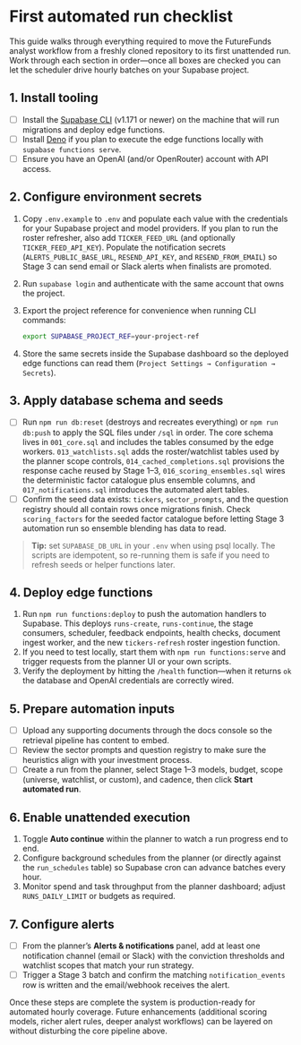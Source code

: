 # First automated run checklist

This guide walks through everything required to move the FutureFunds analyst
workflow from a freshly cloned repository to its first unattended run. Work
through each section in order—once all boxes are checked you can let the
scheduler drive hourly batches on your Supabase project.

## 1. Install tooling

- [ ] Install the [Supabase CLI](https://supabase.com/docs/reference/cli/overview)
      (v1.171 or newer) on the machine that will run migrations and deploy edge
      functions.
- [ ] Install [Deno](https://deno.land/#installation) if you plan to execute the
      edge functions locally with `supabase functions serve`.
- [ ] Ensure you have an OpenAI (and/or OpenRouter) account with API access.

## 2. Configure environment secrets

1. Copy `.env.example` to `.env` and populate each value with the credentials for
   your Supabase project and model providers. If you plan to run the roster
   refresher, also add `TICKER_FEED_URL` (and optionally `TICKER_FEED_API_KEY`).
   Populate the notification secrets (`ALERTS_PUBLIC_BASE_URL`, `RESEND_API_KEY`,
   and `RESEND_FROM_EMAIL`) so Stage 3 can send email or Slack alerts when
   finalists are promoted.
2. Run `supabase login` and authenticate with the same account that owns the
   project.
3. Export the project reference for convenience when running CLI commands:

   ```bash
   export SUPABASE_PROJECT_REF=your-project-ref
   ```

4. Store the same secrets inside the Supabase dashboard so the deployed edge
   functions can read them (`Project Settings → Configuration → Secrets`).

## 3. Apply database schema and seeds

- [ ] Run `npm run db:reset` (destroys and recreates everything) or
      `npm run db:push` to apply the SQL files under `/sql` in order. The core
      schema lives in `001_core.sql` and includes the tables consumed by the
      edge workers. `013_watchlists.sql` adds the roster/watchlist tables used by
      the planner scope controls, `014_cached_completions.sql` provisions the
      response cache reused by Stage 1–3, `016_scoring_ensembles.sql` wires the
      deterministic factor catalogue plus ensemble columns, and
      `017_notifications.sql` introduces the automated alert tables.
- [ ] Confirm the seed data exists: `tickers`, `sector_prompts`, and the question
      registry should all contain rows once migrations finish. Check
      `scoring_factors` for the seeded factor catalogue before letting Stage 3
      automation run so ensemble blending has data to read.

> **Tip:** set `SUPABASE_DB_URL` in your `.env` when using psql locally. The
> scripts are idempotent, so re-running them is safe if you need to refresh
> seeds or helper functions later.

## 4. Deploy edge functions

1. Run `npm run functions:deploy` to push the automation handlers to Supabase.
   This deploys `runs-create`, `runs-continue`, the stage consumers, scheduler,
   feedback endpoints, health checks, document ingest worker, and the new
   `tickers-refresh` roster ingestion function.
2. If you need to test locally, start them with `npm run functions:serve` and
   trigger requests from the planner UI or your own scripts.
3. Verify the deployment by hitting the `/health` function—when it returns `ok`
   the database and OpenAI credentials are correctly wired.

## 5. Prepare automation inputs

- [ ] Upload any supporting documents through the docs console so the retrieval
      pipeline has content to embed.
- [ ] Review the sector prompts and question registry to make sure the heuristics
      align with your investment process.
- [ ] Create a run from the planner, select Stage 1–3 models, budget, scope
      (universe, watchlist, or custom), and cadence, then click **Start automated
      run**.

## 6. Enable unattended execution

1. Toggle **Auto continue** within the planner to watch a run progress end to
   end.
2. Configure background schedules from the planner (or directly against the
   `run_schedules` table) so Supabase cron can advance batches every hour.
3. Monitor spend and task throughput from the planner dashboard; adjust
   `RUNS_DAILY_LIMIT` or budgets as required.

## 7. Configure alerts

- [ ] From the planner’s **Alerts & notifications** panel, add at least one
      notification channel (email or Slack) with the conviction thresholds and
      watchlist scopes that match your run strategy.
- [ ] Trigger a Stage 3 batch and confirm the matching `notification_events`
      row is written and the email/webhook receives the alert.

Once these steps are complete the system is production-ready for automated
hourly coverage. Future enhancements (additional scoring models, richer alert
rules, deeper analyst workflows) can be layered on without disturbing the core
pipeline above.
